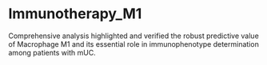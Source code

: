# Immunotherapy_M1
Comprehensive analysis highlighted and verified the robust predictive value of Macrophage M1 and its essential role in immunophenotype determination among patients with mUC.
